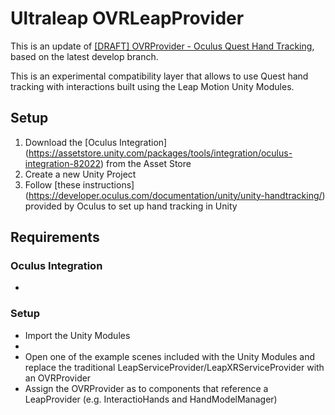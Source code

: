 # Ultraleap OVRLeapProvider

This is an update of [[DRAFT] OVRProvider - Oculus Quest Hand Tracking](https://github.com/ultraleap/UnityPlugin/pull/1166), based on the latest develop branch.

This is an experimental compatibility layer that allows to use Quest hand tracking with interactions built using the Leap Motion Unity Modules.

## Setup

1. Download the [Oculus Integration] (https://assetstore.unity.com/packages/tools/integration/oculus-integration-82022) from the Asset Store
1. Create a new Unity Project
1. Follow [these instructions] (https://developer.oculus.com/documentation/unity/unity-handtracking/) provided by Oculus to set up hand tracking in Unity 

## Requirements

### Oculus Integration

* 

### Setup

* Import the Unity Modules
* 
* Open one of the example scenes included with the Unity Modules and replace the traditional LeapServiceProvider/LeapXRServiceProvider with an OVRProvider
* Assign the OVRProvider as to components that reference a LeapProvider (e.g. InteractioHands and HandModelManager)